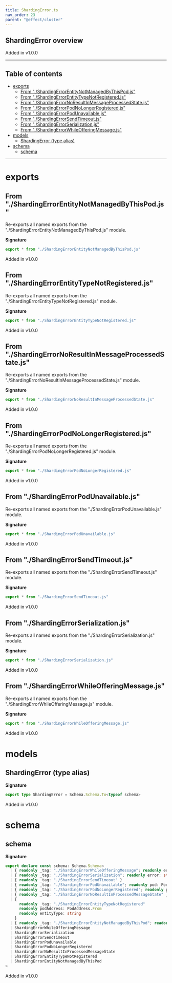 ```yaml
---
title: ShardingError.ts
nav_order: 23
parent: "@effect/cluster"
---
```


## ShardingError overview

Added in v1.0.0

---

<h2 class="text-delta">Table of contents</h2>

- [exports](#exports)
  - [From "./ShardingErrorEntityNotManagedByThisPod.js"](#from-shardingerrorentitynotmanagedbythispodjs)
  - [From "./ShardingErrorEntityTypeNotRegistered.js"](#from-shardingerrorentitytypenotregisteredjs)
  - [From "./ShardingErrorNoResultInMessageProcessedState.js"](#from-shardingerrornoresultinmessageprocessedstatejs)
  - [From "./ShardingErrorPodNoLongerRegistered.js"](#from-shardingerrorpodnolongerregisteredjs)
  - [From "./ShardingErrorPodUnavailable.js"](#from-shardingerrorpodunavailablejs)
  - [From "./ShardingErrorSendTimeout.js"](#from-shardingerrorsendtimeoutjs)
  - [From "./ShardingErrorSerialization.js"](#from-shardingerrorserializationjs)
  - [From "./ShardingErrorWhileOfferingMessage.js"](#from-shardingerrorwhileofferingmessagejs)
- [models](#models)
  - [ShardingError (type alias)](#shardingerror-type-alias)
- [schema](#schema)
  - [schema](#schema-1)

---

# exports

## From "./ShardingErrorEntityNotManagedByThisPod.js"

Re-exports all named exports from the "./ShardingErrorEntityNotManagedByThisPod.js" module.

**Signature**

```ts
export * from "./ShardingErrorEntityNotManagedByThisPod.js"
```

Added in v1.0.0

## From "./ShardingErrorEntityTypeNotRegistered.js"

Re-exports all named exports from the "./ShardingErrorEntityTypeNotRegistered.js" module.

**Signature**

```ts
export * from "./ShardingErrorEntityTypeNotRegistered.js"
```

Added in v1.0.0

## From "./ShardingErrorNoResultInMessageProcessedState.js"

Re-exports all named exports from the "./ShardingErrorNoResultInMessageProcessedState.js" module.

**Signature**

```ts
export * from "./ShardingErrorNoResultInMessageProcessedState.js"
```

Added in v1.0.0

## From "./ShardingErrorPodNoLongerRegistered.js"

Re-exports all named exports from the "./ShardingErrorPodNoLongerRegistered.js" module.

**Signature**

```ts
export * from "./ShardingErrorPodNoLongerRegistered.js"
```

Added in v1.0.0

## From "./ShardingErrorPodUnavailable.js"

Re-exports all named exports from the "./ShardingErrorPodUnavailable.js" module.

**Signature**

```ts
export * from "./ShardingErrorPodUnavailable.js"
```

Added in v1.0.0

## From "./ShardingErrorSendTimeout.js"

Re-exports all named exports from the "./ShardingErrorSendTimeout.js" module.

**Signature**

```ts
export * from "./ShardingErrorSendTimeout.js"
```

Added in v1.0.0

## From "./ShardingErrorSerialization.js"

Re-exports all named exports from the "./ShardingErrorSerialization.js" module.

**Signature**

```ts
export * from "./ShardingErrorSerialization.js"
```

Added in v1.0.0

## From "./ShardingErrorWhileOfferingMessage.js"

Re-exports all named exports from the "./ShardingErrorWhileOfferingMessage.js" module.

**Signature**

```ts
export * from "./ShardingErrorWhileOfferingMessage.js"
```

Added in v1.0.0

# models

## ShardingError (type alias)

**Signature**

```ts
export type ShardingError = Schema.Schema.To<typeof schema>
```

Added in v1.0.0

# schema

## schema

**Signature**

```ts
export declare const schema: Schema.Schema<
  | { readonly _tag: "./ShardingErrorWhileOfferingMessage"; readonly error: string }
  | { readonly _tag: "./ShardingErrorSerialization"; readonly error: string }
  | { readonly _tag: "./ShardingErrorSendTimeout" }
  | { readonly _tag: "./ShardingErrorPodUnavailable"; readonly pod: PodAddress.From }
  | { readonly _tag: "./ShardingErrorPodNoLongerRegistered"; readonly podAddress: PodAddress.From }
  | { readonly _tag: "./ShardingErrorNoResultInProcessedMessageState" }
  | {
      readonly _tag: "./ShardingErrorEntityTypeNotRegistered"
      readonly podAddress: PodAddress.From
      readonly entityType: string
    }
  | { readonly _tag: "./ShardingErrorEntityNotManagedByThisPod"; readonly entityId: string },
  | ShardingErrorWhileOfferingMessage
  | ShardingErrorSerialization
  | ShardingErrorSendTimeout
  | ShardingErrorPodUnavailable
  | ShardingErrorPodNoLongerRegistered
  | ShardingErrorNoResultInProcessedMessageState
  | ShardingErrorEntityTypeNotRegistered
  | ShardingErrorEntityNotManagedByThisPod
>
```

Added in v1.0.0
